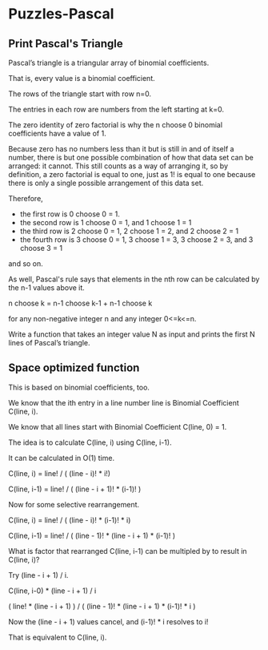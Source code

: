 # Puzzles-Pascal

## Print Pascal's Triangle

Pascal’s triangle is a triangular array of binomial coefficients.

That is, every value is a binomial coefficient.

The rows of the triangle start with row n=0.

The entries in each row are numbers from the left starting at k=0.

The zero identity of zero factorial is why the n choose 0 binomial coefficients have a value of 1.

Because zero has no numbers less than it but is still in and of itself a number,
there is but one possible combination of how that data set can be arranged: it cannot.
This still counts as a way of arranging it, so by definition, a zero factorial is equal to one,
just as 1! is equal to one because there is only a single possible arrangement of this data set.

Therefore,

- the first row is 0 choose 0 = 1.
- the second row is 1 choose 0 = 1, and 1 choose 1 = 1
- the third row is 2 choose 0 = 1, 2 choose 1 = 2, and 2 choose 2 = 1
- the fourth row is 3 choose 0 = 1, 3 choose 1 = 3, 3 choose 2 = 3, and 3 choose 3 = 1

and so on.

As well, Pascal's rule says that elements in the nth row can be calculated by the n-1 values above it.

n choose k = n-1 choose k-1 + n-1 choose k

for any non-negative integer n and any integer 0<=k<=n.

Write a function that takes an integer value N as input and prints the first N lines of Pascal’s triangle.

## Space optimized function

This is based on binomial coefficients, too.

We know that the ith entry in a line number line is Binomial Coefficient C(line, i).

We know that all lines start with Binomial Coefficient C(line, 0) = 1.

The idea is to calculate C(line, i) using C(line, i-1).

It can be calculated in O(1) time.

C(line, i) = line! / ( (line - i)! * i!)

C(line, i-1) = line! / ( (line - i + 1)! * (i-1)! )

Now for some selective rearrangement.

C(line, i) = line! / ( (line - i)! * (i-1)! * i)

C(line, i-1) = line! / ( (line - 1)! * (line - i + 1) * (i-1)! )

What is factor that rearranged C(line, i-1) can be multipled by to result in C(line, i)?

Try (line - i + 1) / i.

C(line, i-0) * (line - i + 1) / i

( line! * (line - i + 1) ) / ( (line - 1)! * (line - i + 1) * (i-1)! * i )

Now the (line - i + 1) values cancel, and (i-1)! * i resolves to i!

That is equivalent to C(line, i).

